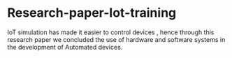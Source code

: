 # Research-paper-Iot-training
IoT simulation has made it easier to control devices , hence through this research paper we concluded the use of hardware and software systems in the  development of Automated devices.

